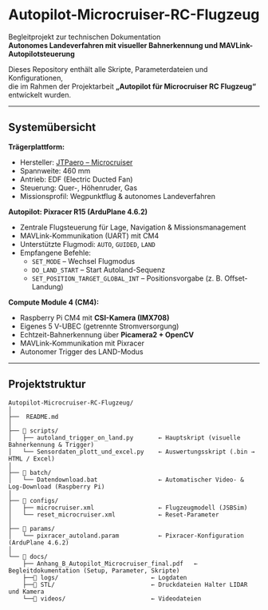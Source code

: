 #  Autopilot-Microcruiser-RC-Flugzeug

Begleitprojekt zur technischen Dokumentation  
**Autonomes Landeverfahren mit visueller Bahnerkennung und MAVLink-Autopilotsteuerung**

Dieses Repository enthält alle Skripte, Parameterdateien und Konfigurationen,  
die im Rahmen der Projektarbeit **„Autopilot für Microcruiser RC Flugzeug“** entwickelt wurden.

---

##  Systemübersicht

**Trägerplattform:**  
- Hersteller: [JTPaero – Microcruiser](https://aerojtp.com/s/aero-jtp/:Micro_Cruisers)  
- Spannweite: 460 mm  
- Antrieb: EDF (Electric Ducted Fan)  
- Steuerung: Quer-, Höhenruder, Gas  
- Missionsprofil: Wegpunktflug & autonomes Landeverfahren  

**Autopilot: Pixracer R15 (ArduPlane 4.6.2)**  
- Zentrale Flugsteuerung für Lage, Navigation & Missionsmanagement  
- MAVLink-Kommunikation (UART) mit CM4  
- Unterstützte Flugmodi: `AUTO`, `GUIDED`, `LAND`  
- Empfangene Befehle:
  - `SET_MODE` – Wechsel Flugmodus  
  - `DO_LAND_START` – Start Autoland-Sequenz  
  - `SET_POSITION_TARGET_GLOBAL_INT` – Positionsvorgabe (z. B. Offset-Landung)  

**Compute Module 4 (CM4):**  
- Raspberry Pi CM4 mit **CSI-Kamera (IMX708)**  
- Eigenes 5 V-UBEC (getrennte Stromversorgung)  
- Echtzeit-Bahnerkennung über **Picamera2 + OpenCV**  
- MAVLink-Kommunikation mit Pixracer  
- Autonomer Trigger des LAND-Modus  

---

##  Projektstruktur

```text
Autopilot-Microcruiser-RC-Flugzeug/
│
├──  README.md
│
├── 📂 scripts/
│   ├── autoland_trigger_on_land.py       ← Hauptskript (visuelle Bahnerkennung & Trigger)
│   └── Sensordaten_plott_und_excel.py    ← Auswertungsskript (.bin → HTML / Excel)
│
├── 📂 batch/
│   └── Datendownload.bat                 ← Automatischer Video- & Log-Download (Raspberry Pi)
│
├── 📂 configs/
│   ├── microcruiser.xml                  ← Flugzeugmodell (JSBSim)
│   └── reset_microcruiser.xml            ← Reset-Parameter
│
├── 📂 params/
│   └── pixracer_autoland.param           ← Pixracer-Konfiguration (ArduPlane 4.6.2)
│
└── 📂 docs/
    ├── Anhang_B_Autopilot_Microcruiser_final.pdf   ← Begleitdokumentation (Setup, Parameter, Skripte)
    ├──📂 logs/                          ← Logdaten
    ├──📂 STL/                           ← Druckdateien Halter LIDAR und Kamera
    └──📂 videos/                        ← Videodateien 
